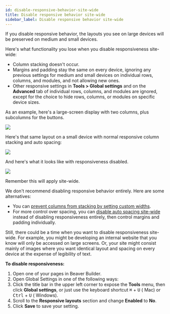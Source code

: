 ```yaml
---
id: disable-responsive-behavior-site-wide
title: Disable responsive behavior site-wide
sidebar_label: Disable responsive behavior site-wide
---
```


If you disable responsive behavior, the layouts you see on large devices will
be preserved on medium and small devices.

Here's what functionality you lose when you disable responsiveness site-wide:

  * Column stacking doesn't occur.
  * Margins and padding stay the same on every device, ignoring any previous settings for medium and small devices on individual rows, columns, and modules, and not allowing new ones.
  * Other responsive settings in **Tools > Global settings** and on the **Advanced** tab of individual rows, columns, and modules are ignored, except for the choice to hide rows, columns, or modules on specific device sizes.

As an example, here's a large-screen display with two columns, plus subcolumns
for the buttons.

![](/img/how-to-tips-disable-responsive-behavior-1.jpg)

Here's that same layout on a small device with normal responsive column
stacking and auto spacing:

![](/img/how-to-tips-disable-responsive-behavior-2.jpg)

And here's what it looks like with responsiveness disabled.

![](/img/how-to-tips-disable-responsive-behavior-3.jpg)

Remember this will apply site-wide.

We don't recommend disabling responsive behavior entirely. Here are some
alternatives:

* You can [prevent columns from stacking by setting custom widths](/beaver-builder/layouts/columns/prevent-column-stacking-with-custom-widths.md).
* For more control over spacing, you can [disable auto spacing site-wide](/beaver-builder/getting-started/bb-editor-basics/global-settings.md#auto-spacing) instead of disabling responsiveness entirely, then control margins and padding individually. 

Still, there could be a time when you want to disable responsiveness site-
wide. For example, you might be developing an internal website that you know
will only be accessed on large screens. Or, your site might consist mainly of
images where you want identical layout and spacing on every device at the
expense of legibility of text.

**To disable responsiveness:**

1. Open one of your pages in Beaver Builder.
2. Open Global Settings in one of the following ways:
3. Click the title bar in the upper left corner to expose the **Tools** menu, then click **Global settings**, or just use the keyboard shortcut <kbd>⌘</kbd> + <kbd>U</kbd> (<i class="fab fa-apple"></i> Mac) or <kbd>Ctrl</kbd> + <kbd>U</kbd> (<i class="fab fa-windows"></i> Windows).  
4. Scroll to the **Responsive layouts** section and change **Enabled** to **No**.
5. Click **Save** to save your setting.
